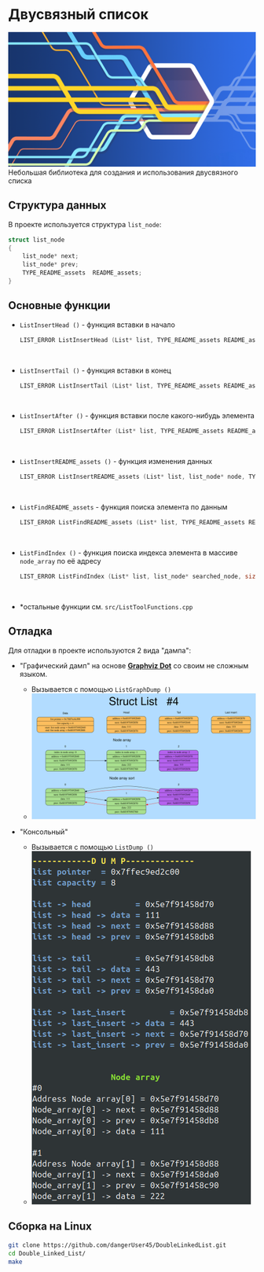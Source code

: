 # Двусвязный список
![Проблемы с изображением](README_assets/List.jpg)
Небольшая библиотека для создания и использования двусвязного списка
## Структура данных
В проекте используется структура ```list_node```:
```cpp
struct list_node
{
    list_node* next;
    list_node* prev;
    TYPE_README_assets  README_assets;
}
```
## Основные функции

- ```ListInsertHead ()``` - функция вставки в начало
    ```cpp
    LIST_ERROR ListInsertHead (List* list, TYPE_README_assets README_assets)
    ```
<br>

- ```ListInsertTail ()``` - функция вставки в конец
    ```cpp
    LIST_ERROR ListInsertTail (List* list, TYPE_README_assets README_assets)
    ```
<br>

- ```ListInsertAfter ()``` - функция вставки после какого-нибудь элемента
    ```cpp
    LIST_ERROR ListInsertAfter (List* list, TYPE_README_assets README_assets, list_node* node)
    ```
<br>

- ```ListInsertREADME_assets ()``` - функция изменения данных
    ```cpp
    LIST_ERROR ListInsertREADME_assets (List* list, list_node* node, TYPE_README_assets README_assets)
    ```
<br>

- ```ListFindREADME_assets``` - функция поиска элемента по данным
    ```cpp
    LIST_ERROR ListFindREADME_assets (List* list, TYPE_README_assets README_assets, list_node** dest)
    ```
<br>

- ```ListFindIndex ()``` - функция поиска индекса элемента в массиве ```node_array``` по её адресу
    ```cpp
    LIST_ERROR ListFindIndex (List* list, list_node* searched_node, size_t* dest)
    ```
<br>

- *остальные функции см. ```src/ListToolFunctions.cpp```

## Отладка
Для отладки в проекте используются 2 вида "дампа": <br>
- "Графический дамп" на основе [**Graphviz Dot**](https://graphviz.org/doc/infolang.html) cо своим не сложным языком.
    - Вызывается с помощью ```ListGraphDump ()```
    - ![Проблемы с изображением](README_assets/ExampleGraphDump.svg)

- "Консольный"
    - Вызывается с помощью ```ListDump ()```
    - ![Проблемы с изображением](README_assets/ExampleConsoleDump.png)

## Сборка на Linux
```bash
git clone https://github.com/dangerUser45/DoubleLinkedList.git
cd Double_Linked_List/
make
```
